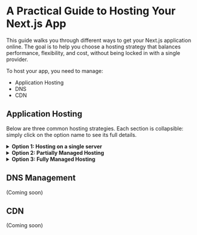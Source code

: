 # A Practical Guide to Hosting Your Next.js App

This guide walks you through different ways to get your Next.js application online. The goal is to help you choose a hosting strategy that balances performance, flexibility, and cost, without being locked in with a single provider.

To host your app, you need to manage:

- Application Hosting
- DNS
- CDN

## Application Hosting

Below are three common hosting strategies. Each section is collapsible: simply click on the option name to see its full details.


<details>
<summary><b>Option 1: Hosting on a single server</b></summary>

This is the simplest approach, where everything your app needs (the website, database, and content management system) runs on a single machine.

### What This Includes

*   **A Next.js App**: You can use the provided example app (based on a feature-rich [boilerplate](https://github.com/ixartz/Next-js-Boilerplate)) or replace it with your own.
*   **A Database**: Choose between PostgreSQL or MySQL.
*   **Payload CMS**: A system for managing your website's content.

You can adapt the provided [`compose.yml`](./compose.yml) file to fit the needs of the options described below.

### How to Set It Up

1.  **Get a Server**: Rent a cloud server with SSH access. Look for one with at least **4GB of RAM** and **2 CPU cores**. Providers like Hetzner or Contabo are good examples.
2.  **Connect and Install**: Log into your server via SSH and install Docker by following the [official installation guide](https://docs.docker.com/engine/install/).
3.  **Copy Project Files**: Clone this project's repository to your server.
4.  **Configure**: Edit the `compose/allservices.compose.yml` file to match your needs (e.g., select your preferred database).
5.  **Deploy**: Run `docker compose build` to build your app, then `docker compose up -d` to start all services.

### Summary

*   **Advantages**: Simple to understand and set up; generally the lowest cost.
*   **Disadvantages**: Cannot easily handle very large amounts of traffic; Your app is shortly down when you update the code. You must manually back up your database.
*   **Best For**: Websites with low to moderate traffic (e.g., under 10,000 visits per month).

</details>

<details>
<summary><b>Option 2: Partially Managed Hosting</b></b></summary>

This approach adds scalability by moving some components to managed cloud services, reducing your maintenance workload.

### What This Includes

You separate your services:
*   The **Database** is moved to a managed cloud service (e.g., a platform like Prisma Data Platform).
*   Optionally, the **Next.js app** and **Payload CMS** are hosted on your own servers.

### How to Set It Up

The setup is similar to Option 1, but with a key difference:
1.  **Use a Managed Database**: Sign up for a cloud database service (e.g. prisma.io). You will get a connection string (a web address) for your database.
2.  **Update Configuration**: In your app and CMS configuration, replace the local database connection details with the new connection string from your managed provider.
3.  **Deploy App and CMS**: Follow the deployment steps from Option 1, but your app will now connect to the external database.

### Summary

*   **Advantages**: More scalable than a single server; your database is automatically backed up and managed by the provider.
*   **Disadvantages**: The app and CMS servers themselves are still not highly scalable. Higher cost than Option 1 due to managed service fees.

</details>

<details>
<summary><b>Option 3: Fully Managed Hosting</b></summary>

This modern approach aims for maximum scalability by hosting all components (the app, CMS, and database) on "serverless" or managed platforms.

### What This Includes

*   **Managed Database**: A cloud database service (e.g., Prisma Data Platform).
*   **Serverless Hosting**: Platforms like Replit, Runpod, Azure Functions to host your Next.js app and Payload CMS. These platforms automatically adjust capacity based on traffic.

### How to Set It Up

This process varies by platform but generally involves:
1.  **Host Your Database**: Set up your database with a managed provider.
2.  **Connect Your Code**: Link your project repository directly to the serverless hosting provider.
3.  **Configure Environment Variables**: In your hosting provider's dashboard, provide the connection string for your managed database and any other required settings.
4.  **Deploy**: The provider will automatically build and deploy your app. Updates are often triggered by simply pushing changes to your code repository.

### Summary

*   **Advantages**: Highly scalable; you only pay for the resources you use; no server management is required.
*   **Disadvantages**: Can involve multiple services and subscriptions; may require more complex configuration.

</details>

## DNS Management

(Coming soon)

## CDN

(Coming soon)

